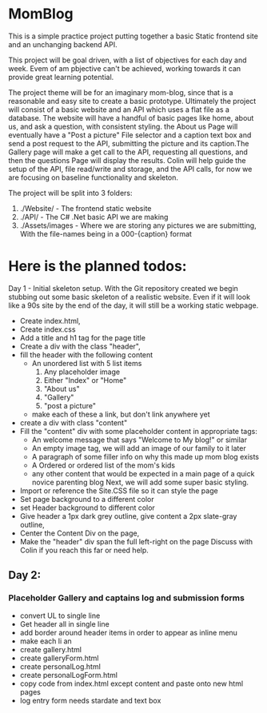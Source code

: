 # MomBlog
This is a simple practice project putting together a basic Static frontend site and an unchanging backend API.

This project will be goal driven, with a list of objectives for each day and week. Evem of am pbjective can't be achieved, working towards it can provide great learning potential.

The project theme will be for an imaginary mom-blog, since that is a reasonable and easy site to create a basic prototype. Ultimately the project will consist of a basic website and an API which uses a flat file as a database. The website will have a handful of basic pages like home, about us, and ask a question, with consistent styling. the About us Page will eventually have a "Post a picture" File selector and a caption text box and send a post request to the API, submitting the picture and its caption.The Gallery page will make a get call to the API, requesting all questions, and then the questions Page will display the results. Colin will help guide the setup of the API, file read/write and storage, and the API calls, for now we are focusing on baseline functionality and skeleton.

The project will be split into 3 folders: 
1. ./Website/ - The frontend static website
1. ./API/ - The C# .Net basic API we are making
1. ./Assets/images - Where we are storing any pictures we are submitting, With the file-names being in a 000-{caption} format
# Here is the planned todos:

Day 1 - Initial skeleton setup.
With the Git repository created we begin stubbing out some basic skeleton of a realistic website. Even if it will look like a 90s site by the end of the day, it will still be a working static webpage. 
* Create index.html, 
* Create index.css
* Add a title and h1 tag for the page title
* Create a div with the class "header", 
* fill the header with the following content
    * An unordered list with 5 list items
        1. Any placeholder image
        1. Either "Index" or "Home"
        1. "About us"
        1. "Gallery"
        1. "post a picture"
    * make each of these a link, but don't link anywhere yet
* create a div with class "content"
* Fill the "content" div with some placeholder content in appropriate tags:
    * An welcome message that says "Welcome to My blog!" or similar
    * An empty image tag, we will add an image of our family to it later 
    * A paragraph of some filler info on why this made up mom blog exists
    * A Ordered or ordered list of the mom's kids
    * any other content that would be expected in a main page of a quick novice parenting blog
Next, we will add some super basic styling. 
* Import or reference the Site.CSS file so it can style the page
* Set page background to a different color
* set Header background to different color
* Give header a 1px dark grey outline, give content a 2px slate-gray outline,
* Center the Content Div on the page,
* Make the "header" div span the full left-right on the page
Discuss with Colin if you reach this far or need help.




## Day 2:
### Placeholder Gallery and captains log and submission forms
* convert UL to single line
* Get header all in single line 
* add border around header items in order to appear as inline menu
* make each li an <a>
* create gallery.html
* create galleryForm.html
* create personalLog.html
* create personalLogForm.html
* copy code from index.html except content and paste onto new html pages
* log entry form needs stardate and text box